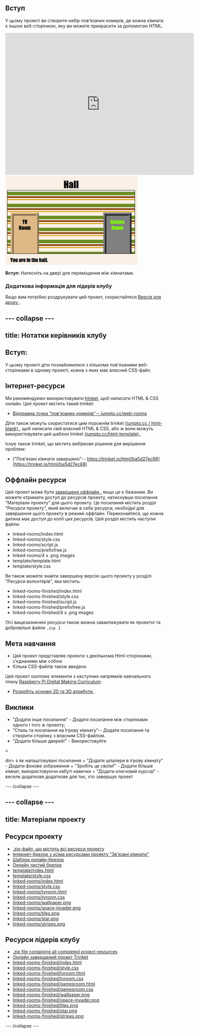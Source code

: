## Вступ

У цьому проекті ви створите набір пов'язаних номерів, де кожна кімната є іншою веб-сторінкою, яку ви можете прикрасити за допомогою HTML.

<div class="trinket">
  <iframe src="https://trinket.io/embed/html/ba5d27ec68?outputOnly=true&start=result" width="600" height="450" frameborder="0" marginwidth="0" marginheight="0" allowfullscreen>
  </iframe>
  <img src="images/rooms-hall-finished.png">
</div>

**Вступ**: Натисніть на двері для переміщення між кімнатами.

### Додаткова інформація для лідерів клубу

Якщо вам потрібно роздрукувати цей проект, скористайтеся [ Версія для друку ](https://projects.raspberrypi.org/en/projects/linked-rooms/print).

## \--- collapse \---

## title: Нотатки керівників клубу

## Вступ:

У цьому проекті діти познайомилися з кількома пов'язаними веб-сторінками в одному проекті, кожна з яких має власний CSS-файл.

## Інтернет-ресурси

Ми рекомендуємо використовувати [ trinket](https://trinket.io/), щоб написати HTML & CSS онлайн. Цей проект містить такий trinket:

* [Відправна точка "пов'язаних номерів"-- jumpto.cc/web-rooms](http://jumpto.cc/web-rooms)

Діти також можуть скористатися цим порожнім trinket [ (jumpto.cc / html-blank) ](http://jumpto.cc/html-blank), щоб написати свій власний HTML & CSS, або ж вони можуть використовувати цей шаблон trinket [ (jumpto.cc/html-template) ](http://jumpto.cc/html-template).

Існує також trinket, що містить вибіркове рішення для вирішення проблем:

* ["Пов'язані кімнати завершено"-- https://trinket.io/html/ba5d27ec68](https://trinket.io/html/ba5d27ec68)

## Оффлайн ресурси

Цей проект може бути [ завершено оффлайн ](https://www.codeclubprojects.org/en-GB/resources/webdev-working-offline/), якщо це є бажаним. Ви можете отримати доступ до ресурсів проекту, натиснувши посилання "Матеріали проекту" для цього проекту. Це посилання містить розділ "Ресурси проекту", який включає в себе ресурси, необхідні для завершення цього проекту в режимі оффлайн. Переконайтеся, що кожна дитина має доступ до копії цих ресурсів. Цей розділ містить наступні файли:

* linked-rooms/index.html
* linked-rooms/style.css
* linked-rooms/script.js
* linked-rooms/prefixfree.js
* linked-rooms/4 x .png images
* template/template.html
* template/style.css

Ви також можете знайти завершену версію цього проекту у розділі "Ресурси волонтерів", яка містить:

* linked-rooms-finished/index.html
* linked-rooms-finished/style.css
* linked-rooms-finished/script.js
* linked-rooms-finished/prefixfree.js
* linked-rooms-finished/4 x .png images

(Усі вищезазначені ресурси також можна завантажувати як проектні та добровільні файли `.zip `.)

## Мета навчання

* Цей проект представляє проекти з декількома Html-сторінками, з'єднаними між собою
* Кілька CSS-файлів також введено

Цей проект охоплює елементи з наступних напрямків навчального плану [Raspberry Pi Digital Making Curriculum](http://rpf.io/curriculum):

* [ Розробіть основні 2D та 3D атрибути ](https://www.raspberrypi.org/curriculum/design/creator).

## Виклики

* "Додати інше посилання" - Додати посилання між сторінками одного і того ж проекту;
* “Стиль та посилання на Ігрову кімнату”-- Додати посилання та створити сторінку з власним CSS-файлом. 
* "Додати більше дверей!" - Використовуйте 

<

div> s як налаштовувані посилання + "Додати шпалери в ігрову кімнату" - Додати фонове зображення + "Зробіть це своїм!" - Додати більше кімнат, використовуючи набуті навички + "Додати ключовий курсор" - веселе додаткове додаткове для тих, хто завершує проект

\--- /collapse \---

## \--- collapse \---

## title: Матеріали проекту

## Ресурси проекту

* [.zip-файл, що містить всі ресурси проекту](resources/rooms-project-resources.zip)
* [Інтернет-брелок з усіма ресурсами проекту "Зв'язані кімнати"](http://jumpto.cc/web-rooms)
* [Шаблон онлайн-брелок](http://jumpto.cc/trinket-template)
* [Онлайн чистий брелок](http://jumpto.cc/trinket-blank)
* [template/index.html](resources/template-index.html)
* [template/style.css](resources/template-style.css)
* [linked-rooms/index.html](resources/linked-rooms-index.html)
* [linked-rooms/style.css](resources/linked-rooms-style.css)
* [linked-rooms/tvroom.html](resources/linked-rooms-tvroom.html)
* [linked-rooms/tvroom.css](resources/linked-rooms-tvroom.css)
* [linked-rooms/wallpaper.png](resources/linked-rooms-wallpaper.png)
* [linked-rooms/space-invader.png](resources/linked-rooms-space-invader.png)
* [linked-rooms/tiles.png](resources/linked-rooms-tiles.png)
* [linked-rooms/star.png](resources/linked-rooms-star.png)
* [linked-rooms/stripes.png](resources/linked-rooms-stripes.png)

## Ресурси лідерів клубу

* [.zip file containing all completed project resources](resources/rooms-volunteer-resources.zip)
* [Онлайн завершений проект Trinket](https://trinket.io/html/1d4d4c5ce1)
* [linked-rooms-finished/index.html](resources/linked-rooms-finished-index.html)
* [linked-rooms-finished/style.css](resources/linked-rooms-finished-style.css)
* [linked-rooms-finished/tvroom.html](resources/linked-rooms-finished-tvroom.html)
* [linked-rooms-finished/tvroom.css](resources/linked-rooms-finished-tvroom.css)
* [linked-rooms-finished/gamesroom.html](resources/linked-rooms-finished-gamesroom.html)
* [linked-rooms-finished/gamesroom.css](resources/linked-rooms-finished-gamesroom.css)
* [linked-rooms-finished/wallpaper.png](resources/linked-rooms-finished-wallpaper.png)
* [linked-rooms-finished/space-invader.png](resources/linked-rooms-finished-space-invader.png)
* [linked-rooms-finished/tiles.png](resources/linked-rooms-finished-tiles.png)
* [linked-rooms-finished/star.png](resources/linked-rooms-finished-star.png)
* [linked-rooms-finished/stripes.png](resources/linked-rooms-finished-stripes.png)

\--- /collapse \---